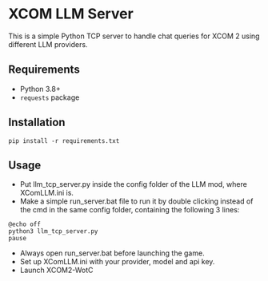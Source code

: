 # XCOM LLM Server

This is a simple Python TCP server to handle chat queries for XCOM 2 using different LLM providers.

## Requirements

- Python 3.8+
- `requests` package

## Installation

```
pip install -r requirements.txt
```

## Usage
- Put llm_tcp_server.py inside the config folder of the LLM mod, where XComLLM.ini is.
- Make a simple run_server.bat file to run it by double clicking instead of the cmd in the same config folder, containing the following 3 lines:
```
@echo off
python3 llm_tcp_server.py
pause
```
- Always open run_server.bat before launching the game.
- Set up XComLLM.ini with your provider, model and api key.
- Launch XCOM2-WotC
